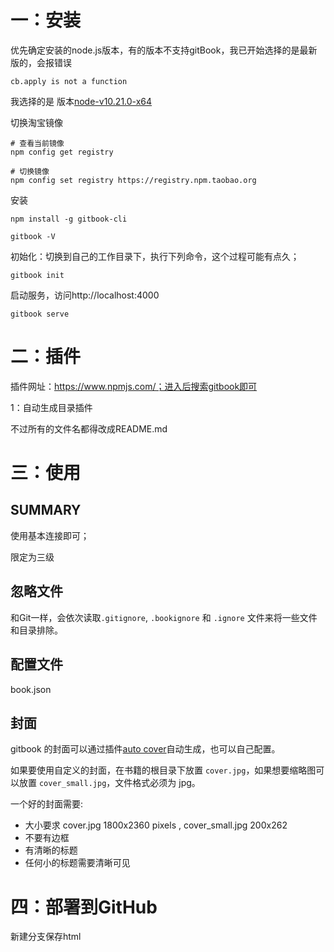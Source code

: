 # 一：安装

优先确定安装的node.js版本，有的版本不支持gitBook，我已开始选择的是最新版的，会报错误

```shell
cb.apply is not a function
```

我选择的是 版本[node-v10.21.0-x64](https://nodejs.org/dist/v10.21.0/node-v10.21.0-x64.msi)

切换淘宝镜像

```shell
# 查看当前镜像
npm config get registry

# 切换镜像
npm config set registry https://registry.npm.taobao.org

```

安装

```shell
npm install -g gitbook-cli

gitbook -V
```

初始化：切换到自己的工作目录下，执行下列命令，这个过程可能有点久；

```shell
gitbook init
```

启动服务，访问http://localhost:4000

```shell
gitbook serve
```

# 二：插件

插件网址：https://www.npmjs.com/；进入后搜索gitbook即可

1：自动生成目录插件

不过所有的文件名都得改成README.md





# 三：使用

## SUMMARY

使用基本连接即可；

限定为三级



## 忽略文件

和Git一样，会依次读取`.gitignore`, `.bookignore` 和 `.ignore` 文件来将一些文件和目录排除。

## 配置文件

book.json

## 封面

gitbook 的封面可以通过插件[auto cover](https://plugins.gitbook.com/plugin/autocover)自动生成，也可以自己配置。

如果要使用自定义的封面，在书籍的根目录下放置 `cover.jpg`，如果想要缩略图可以放置 `cover_small.jpg`，文件格式必须为 jpg。

一个好的封面需要:

- 大小要求 cover.jpg 1800x2360 pixels , cover_small.jpg 200x262
- 不要有边框
- 有清晰的标题
- 任何小的标题需要清晰可见



# 四：部署到GitHub

新建分支保存html

